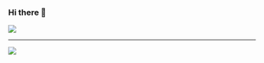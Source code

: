 ### Hi there 👋
<div>
  <a href="https://github.com/jacopo-massa">
    <img align="center" src="https://github-readme-stats.vercel.app/api?username=jacopo-massa&show_icons=true&count_private=true&theme=tokyonight" />
  </a>
</div>
<hr>
<div>
  <a href="https://github.com/jacopo-massa">
    <img align="center" src="https://github-readme-stats.vercel.app/api/top-langs/?username=jacopo-massa&hide=html,jupyter%20notebook&layout=compact&theme=tokyonight" />
  </a>
</div>
